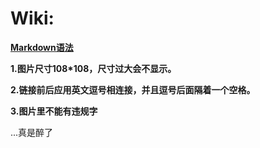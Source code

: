 # Wiki:

**[Markdown语法](https://docs.github.com/cn/get-started/writing-on-github/getting-started-with-writing-and-formatting-on-github/basic-writing-and-formatting-syntax)**

**1.图片尺寸108*108，尺寸过大会不显示。**

**2.链接前后应用英文逗号相连接，并且逗号后面隔着一个空格。**

**3.图片里不能有违规字**

...真是醉了
